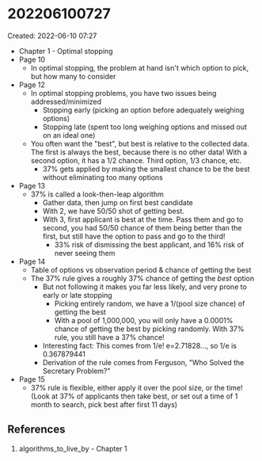 # 202206100727
Created: 2022-06-10 07:27

- Chapter 1 - Optimal stopping
- Page 10
	- In optimal stopping, the problem at hand isn't which option to pick, but how many to consider
- Page 12
	- In optimal stopping problems, you have two issues being addressed/minimized
		- Stopping early (picking an option before adequately weighing options)
		- Stopping late (spent too long weighing options and missed out on an ideal one)
	- You often want the "best", but best is relative to the collected data. The first is always the best, because there is no other data! With a second option, it has a 1/2 chance. Third option, 1/3 chance, etc.
		- 37% gets applied by making the smallest chance to be the best without eliminating too many options
- Page 13
	- 37% is called a look-then-leap algorithm
		- Gather data, then jump on first best candidate
		- With 2, we have 50/50 shot of getting best.
		- With 3, first applicant is best at the time. Pass them and go to second, you had 50/50 chance of them being better than the first, but still have the option to pass and go to the third!
			- 33% risk of dismissing the best applicant, and 16% risk of never seeing them
- Page 14
	- Table of options vs observation period & chance of getting the best
	- The 37% rule gives a roughly 37% chance of getting the *best* option
		- But not following it makes you far less likely, and very prone to early or late stopping
			- Picking entirely random, we have a 1/(pool size chance) of getting the best
			- With a pool of 1,000,000, you will only have a 0.0001% chance of getting the best by picking randomly. With 37% rule, you still have a 37% chance!
		- Interesting fact: This comes from 1/e! e=2.71828..., so 1/e is 0.367879441
		- Derivation of the rule comes from Ferguson, "Who Solved the Secretary Problem?"
- Page 15
	- 37% rule is flexible, either apply it over the pool size, or the time! (Look at 37% of applicants then take best, or set out a time of 1 month to search, pick best after first 11 days)
	
## References
1. algorithms_to_live_by - Chapter 1